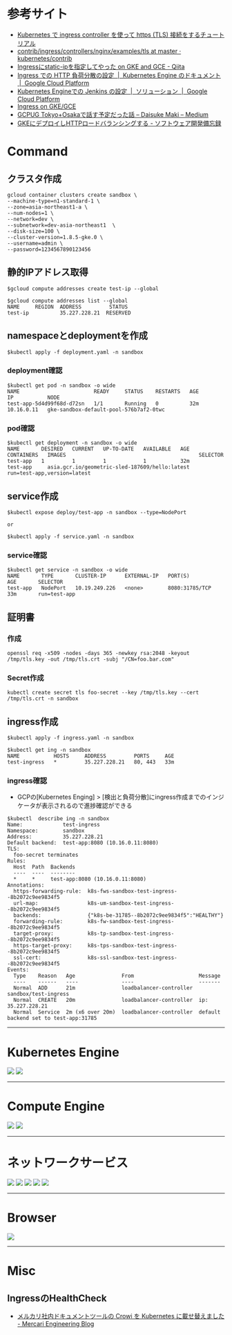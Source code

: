 # 参考サイト
* [Kubernetes で ingress controller を使って https (TLS) 接続をするチュートリアル](http://blog.lesson-time.com/tutorial-for-k8s-tls-setting/)
* [contrib/ingress/controllers/nginx/examples/tls at master · kubernetes/contrib](https://github.com/kubernetes/contrib/tree/master/ingress/controllers/nginx/examples/tls)
* [Ingressにstatic-ipを指定してやった on GKE and GCE - Qiita](https://qiita.com/tinjyuu/items/fd7a97b0b81963dcc7f2)
* [Ingress での HTTP 負荷分散の設定  |  Kubernetes Engine のドキュメント  |  Google Cloud Platform](https://cloud.google.com/kubernetes-engine/docs/tutorials/http-balancer?hl=ja)
* [Kubernetes Engineでの Jenkins の設定  |  ソリューション  |  Google Cloud Platform](https://cloud.google.com/solutions/jenkins-on-container-engine-tutorial?hl=ja)
* [Ingress on GKE/GCE](https://www.slideshare.net/shoutayoshikai/ingress-on-gkegce)
* [GCPUG Tokyo+Osakaで話す予定だった話 – Daisuke Maki – Medium](https://medium.com/@lestrrat/gcpug-tokyo-osaka%E3%81%A7%E8%A9%B1%E3%81%99%E4%BA%88%E5%AE%9A%E3%81%A0%E3%81%A3%E3%81%9F%E8%A9%B1-8076bf314777)
* [GKEにデプロイしHTTPロードバランシングする - ソフトウェア開発備忘録](http://yuki-toida.hatenablog.com/entry/2017/09/21/000000)

# Command
## クラスタ作成
```
gcloud container clusters create sandbox \
--machine-type=n1-standard-1 \
--zone=asia-northeast1-a \
--num-nodes=1 \
--network=dev \
--subnetwork=dev-asia-northeast1  \
--disk-size=100 \
--cluster-version=1.8.5-gke.0 \
--username=admin \
--password=1234567890123456
```

## 静的IPアドレス取得
```
$gcloud compute addresses create test-ip --global

$gcloud compute addresses list --global
NAME     REGION  ADDRESS         STATUS
test-ip          35.227.228.21  RESERVED
```

## namespaceとdeploymentを作成
```
$kubectl apply -f deployment.yaml -n sandbox
```

### deployment確認
```
$kubectl get pod -n sandbox -o wide
NAME                        READY     STATUS    RESTARTS   AGE       IP           NODE
test-app-5d4d99f68d-d72sn   1/1       Running   0          32m       10.16.0.11   gke-sandbox-default-pool-576b7af2-0twc
```

### pod確認
```
$kubectl get deployment -n sandbox -o wide
NAME       DESIRED   CURRENT   UP-TO-DATE   AVAILABLE   AGE       CONTAINERS   IMAGES                                           SELECTOR
test-app   1         1         1            1           32m       test-app     asia.gcr.io/geometric-sled-187609/hello:latest   run=test-app,version=latest
```

## service作成
```
$kubectl expose deploy/test-app -n sandbox --type=NodePort

or

$kubectl apply -f service.yaml -n sandbox
```

### service確認
```
$kubectl get service -n sandbox -o wide
NAME       TYPE       CLUSTER-IP      EXTERNAL-IP   PORT(S)          AGE       SELECTOR
test-app   NodePort   10.19.249.226   <none>        8080:31785/TCP   33m       run=test-app
```

## 証明書
### 作成
```
openssl req -x509 -nodes -days 365 -newkey rsa:2048 -keyout /tmp/tls.key -out /tmp/tls.crt -subj "/CN=foo.bar.com"
```

### Secret作成
```
kubectl create secret tls foo-secret --key /tmp/tls.key --cert /tmp/tls.crt -n sandbox
```

## ingress作成
```
$kubectl apply -f ingress.yaml -n sandbox

$kubectl get ing -n sandbox
NAME           HOSTS     ADDRESS         PORTS     AGE
test-ingress   *         35.227.228.21   80, 443   33m
```

### ingress確認
* GCPの[Kubernetes Enging] > [検出と負荷分散]にingress作成までのインジケータが表示されるので進捗確認ができる

```
$kubectl  describe ing -n sandbox
Name:             test-ingress
Namespace:        sandbox
Address:          35.227.228.21
Default backend:  test-app:8080 (10.16.0.11:8080)
TLS:
  foo-secret terminates
Rules:
  Host  Path  Backends
  ----  ----  --------
  *     *     test-app:8080 (10.16.0.11:8080)
Annotations:
  https-forwarding-rule:  k8s-fws-sandbox-test-ingress--8b2072c9ee9834f5
  url-map:                k8s-um-sandbox-test-ingress--8b2072c9ee9834f5
  backends:               {"k8s-be-31785--8b2072c9ee9834f5":"HEALTHY"}
  forwarding-rule:        k8s-fw-sandbox-test-ingress--8b2072c9ee9834f5
  target-proxy:           k8s-tp-sandbox-test-ingress--8b2072c9ee9834f5
  https-target-proxy:     k8s-tps-sandbox-test-ingress--8b2072c9ee9834f5
  ssl-cert:               k8s-ssl-sandbox-test-ingress--8b2072c9ee9834f5
Events:
  Type    Reason   Age               From                     Message
  ----    ------   ----              ----                     -------
  Normal  ADD      21m               loadbalancer-controller  sandbox/test-ingress
  Normal  CREATE   20m               loadbalancer-controller  ip: 35.227.228.21
  Normal  Service  2m (x6 over 20m)  loadbalancer-controller  default backend set to test-app:31785
```

---
# Kubernetes Engine
<img src="./images/deployment.png" />
<img src="./images/ingress.png" />

---
# Compute Engine
<img src="./images/instance.png" />
<img src="./images/instance_group.png" />

---
# ネットワークサービス
<img src="./images/loadbalancer.png" />
<img src="./images/global_transfer_rule.png" />
<img src="./images/target_proxy.png" />
<img src="./images/backend_service.png" />
<img src="./images/certificate.png" />


---
# Browser 
<img src="./images/browse_certificate.png" />

---
# Misc
## IngressのHealthCheck
* [メルカリ社内ドキュメントツールの Crowi を Kubernetes に載せ替えました - Mercari Engineering Blog](http://tech.mercari.com/entry/2017/09/11/150000)
